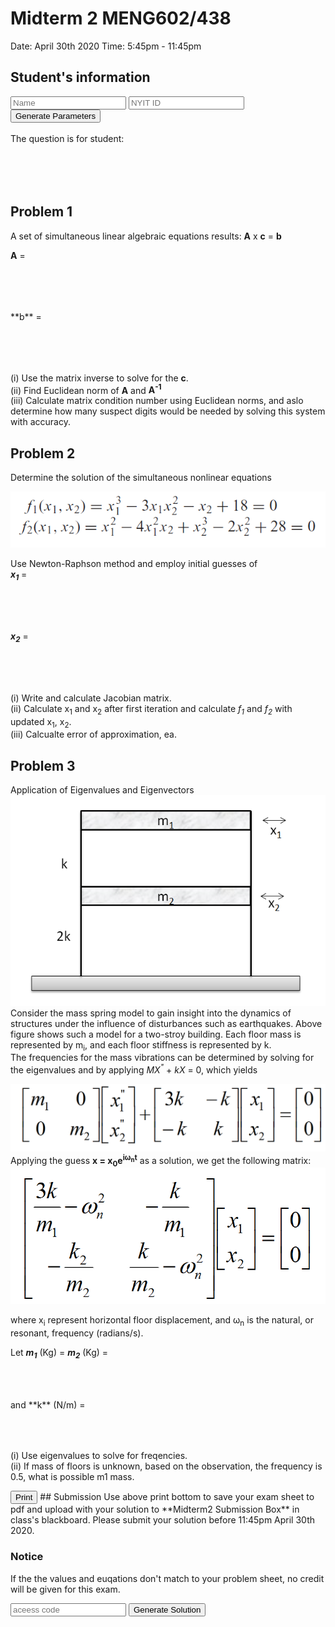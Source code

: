 

# Midterm 2 MENG602/438
Date: April 30th 2020
Time: 5:45pm - 11:45pm

## Student's information
 
<form id="percentageBiz" method="post">
<input type="text" id="name" placeholder = "Name">
<input type="text" id="nyitid" placeholder = "NYIT ID">
<input type="submit" onclick="return getp()" value="Generate Parameters"><br>
</form>
<br>
The question is for student: 
<div id="display" style="height: 50px; width: 100%;"></div>
<br>
<script>
function getp(){
    var a = document.forms["percentageBiz"]["name"].value;
    var b = document.forms["percentageBiz"]["nyitid"].value;
    //alert(a+b)
    var display=document.getElementById("display")
    display.innerHTML=a;
    display2.innerHTML=parseInt(b,10);
    display3.innerHTML=parseInt(b,10)*10;
    display4.innerHTML=1+parseInt(b,10)/1e8;
    display5.innerHTML=1+parseInt(b,10)/1e8;
    display6.innerHTML=1+parseInt(b,10)/10;
    display7.innerHTML=1+parseInt(b,10)/10;
    
    return false;
}
</script>

## Problem 1 
A set of simultaneous linear algebraic equations results: **A** x **c** = **b**<br>

**A** = 
<div id="display2" style="height: 50px; width: 100%;"></div>
<br>
**b** = 
<div id="display3" style="height: 50px; width: 100%;"></div>
<br>

(i)	Use the matrix inverse to solve for the **c**.<br>
(ii)	Find Euclidean norm of **A** and **A<sup>-1</sup>**<br>
(iii)	Calculate matrix condition number using Euclidean norms, and aslo determine how many suspect digits would be needed by solving this system with accuracy.<br>

## Problem 2 
Determine the solution of the simultaneous nonlinear equations<br>

![alt text](Images/eq1.png "eq1")

Use Newton-Raphson method and employ initial guesses of <br>
_**x<sub>1</sub>**_ = 
<div id="display4" style="height: 50px; width: 100%;"></div>

_**x<sub>2</sub>**_ = 
<div id="display5" style="height: 50px; width: 100%;"></div>

(i) Write and calculate Jacobian matrix. <br>
(ii) Calculate x<sub>1</sub> and x<sub>2</sub> after first iteration and calculate _f<sub>1</sub>_ and _f<sub>2</sub>_ with updated x<sub>1</sub>, x<sub>2</sub>.<br>
(iii) Calcualte error of approximation, ea. <br>

## Problem 3
Application of Eigenvalues and Eigenvectors
![alt text](Images/floor1.png "fr1")
Consider the mass spring model to gain insight into the dynamics of structures under the influence of disturbances such as earthquakes.
Above figure shows such a model for a two-stroy building. Each floor mass is represented by m<sub>i</sub>, and each floor stiffness is represented by k. <br>
The frequencies for the mass vibrations can be determined by solving for the eigenvalues and by applying _MX<sup>"</sup>_ + _kX_ = 0, which yields

![alt text](Images/mx1.png "mx1")
Applying the guess **x = x<sub>0</sub>e<sup>iω<sub>n</sub>t</sup>** as a solution, we get the following matrix:
![alt text](Images/mx2.png "mx2")

where x<sub>i</sub> represent horizontal floor displacement, and ω<sub>n</sub> is the natural, or resonant, frequency (radians/s).

Let **_m<sub>1</sub>_** (Kg) = **_m<sub>2</sub>_** (Kg) = 
<div id="display6" style="height: 50px; width: 100%;"></div> 
and **k** (N/m) = 
<div id="display7" style="height: 50px; width: 100%;"></div> 

(i) Use eigenvalues to solve for freqencies.<br>
(ii) If mass of floors is unknown, based on the observation, the frequency is 0.5, what is possible m1 mass.<br>

<input type="submit" onclick="return printpdf()" value="Print">
## Submission
Use above print bottom to save your exam sheet to pdf and upload with your solution to **Midterm2 Submission Box** in class's blackboard. Please submit your solution before 11:45pm April 30th 2020. 

### Notice
If the the values and euqations don't match to your problem sheet, no credit will be given for this exam. 
<br>

<input type="text" id="pw1" placeholder="aceess code">
<input type="submit" onclick="return runsol()" value="Generate Solution">

<br>

